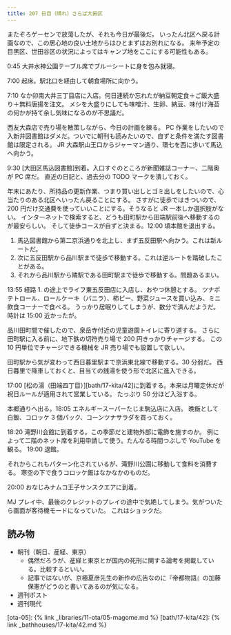 ```yaml
---
title: 207 日目（晴れ）さらば大田区
---
```


またぞろゲーセンで放蕩したが、それも今日が最後だ。
いったん北区へ戻る計画なので、この居心地の良い土地からはひとまずはお別れになる。
来年予定の目黒区、世田谷区の状況によってはキャンプ地をここにする可能性もある。

0:45 大井水神公園テーブル席でブルーシートに身を包み就寝。

7:00 起床。駅北口を経由して朝食場所に向かう。

7:10 なか卯南大井三丁目店に入店。何日連続か忘れたが納豆朝定食＋ご飯大盛り＋無料唐揚を注文。
メシを大盛りにしても味噌汁、生卵、納豆、味付け海苔の何かが持て余し気味になるのが不思議だ。

西友大森店で売り場を散策しながら、今日の計画を練る。
PC 作業をしたいので入新井図書館はダメだ。ついでに朝刊も読みたいので、自ずと条件を満たす図書館は限定される。
JR 大森駅山王口からジャーマン通り、環七を西に歩いて馬込へ向かう。

9:30 [大田区馬込図書館]到着。入口すぐのところが新聞雑誌コーナー、二階奥が PC 席だ。
直近の日記と、過去分の TODO マークを潰しておく。

年末にあたり、所持品の更新作業、つまり買い出しとゴミ出しをしたいので、心当たりのある北区へいったん戻ることにする。
さすがに徒歩ではきついので、200 円だけ交通費を使っていいことにする。そうなると JR 一本しか選択肢がない。
インターネットで検索すると、どうも田町駅から田端駅前後へ移動するのが最安らしい。
そして徒歩コースが自ずと決まる。12:00 頃本館を退出する。

1. 馬込図書館から第二京浜通りを北上し、まず五反田駅へ向かう。これは新ルートだ。
2. 次に五反田駅から品川駅まで徒歩で移動する。これは逆ルートを踏破したことがある。
3. それから品川駅から隣駅である田町駅まで徒歩で移動する。問題あるまい。

13:55 経路 1. の途上でライフ東五反田店に入店し、おやつ休憩とする。
ツナポテトロール、ロールケーキ（バニラ）、柿ピー、野菜ジュースを買い込み、ミニ飲食コーナーで食べる。
うっかり居眠りしてしまうが、数分で済んだようだ。時計は 15:00 近かったが。

品川田町間で催したので、泉岳寺付近の児童遊園トイレに寄り道する。
さらに田町駅に入る前に、地下鉄の切符売り場で 200 円きっかりチャージする。
この 10 円単位でチャージできる機械を JR 売り場でも設置して欲しい。

田町駅から気が変わって西日暮里駅まで京浜東北線で移動する。30 分弱だ。
西日暮里で降車しておくと、目当ての銭湯を使う形で北区に進入できる。

17:00 [松の湯（田端四丁目）][bath/17-kita/42]に到着する。本来は月曜定休だが祝日ルールが適用されて営業している。
たっぷり 50 分ほど入浴する。

本郷通りへ出る。18:05 エネルギースーパーたじま駒込店に入店。
晩飯として白飯、コロッケ 3 個パック、コーンツナサラダを買っておく。

18:20 滝野川会館に到着する。この季節だと建物外部に電飾を施すのか。
例によって二階のネット席を利用申請して使う。たんなる時間つぶしで YouTube を観る。
19:00 退館。

それからこれもパターン化されているが、滝野川公園に移動して食料を消費する。
寒空の下で食うコロッケ飯はなかなかのものだ。

20:00 おなじみナムコ王子サンスクエアに到着。

MJ プレイ中、最後のクレジットのプレイの途中で気絶してしまう。気がついたら画面が客待機モードになっていた。
これはショックだ。

## 読み物

* 朝刊（朝日、産経、東京）
  * 偶然だろうが、産経と東京とが国内の死刑に関する論考を掲載している。比較するといい。
  * 記事ではないが、京極夏彦先生の新作の広告なのに『帝都物語』の加藤保憲がどうのと書いてあるのが気になる。
* 週刊ポスト
* 週刊現代

[ota-05]: {% link _libraries/11-ota/05-magome.md %}
[bath/17-kita/42]: {% link _bathhouses/17-kita/42.md %}
